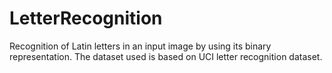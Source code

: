 # LetterRecognition

Recognition of Latin letters in an input image by using its binary representation. The dataset used is based on UCI letter recognition dataset.
